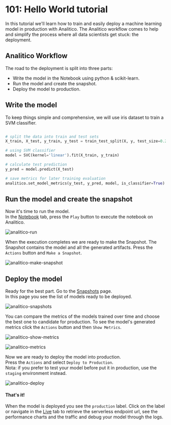 # 101: Hello World tutorial

In this tutorial we'll learn how to train and easily deploy a machine learning model in production with Analitico. The Analitico workflow comes to help and simplify the process where all data scientists get stuck: the deployment.
  
## Analitico Workflow

The road to the deployment is split into three parts:
- Write the model in the Notebook using python & scikit-learn.
- Run the model and create the snapshot.
- Deploy the model to production.


## Write the model

To keep things simple and comprehensive, we will use iris dataset to train a SVM classifier.

```python

# split the data into train and test sets
X_train, X_test, y_train, y_test = train_test_split(X, y, test_size=0.2, random_state=10)

# using SVM classifier 
model = SVC(kernel='linear').fit(X_train, y_train)

# calculate test prediction
y_pred = model.predict(X_test)

# save metrics for later training evaluation
analitico.set_model_metrics(y_test, y_pred, model, is_classifier=True)


```

## Run the model and create the snapshot

Now it's time to run the model.  
In the [Notebook](https://analitico.ai/app/recipes/rx_helloworld/notebook) tab, press the `Play` button to execute the notebook on Analitico.

![analitico-run](https://analitico.ai/assets/gallery/run-notebook.png "Analitico Run Notebook")

When the execution completes we are ready to make the Snapshot. The Snapshot contains the model and all the generated artifacts. 
Press the `Actions` button and `Make a Snapshot`. 

![analitico-make-snapshot](https://analitico.ai/assets/gallery/make-snapshot.png "Analitico Make s Snapshot")

## Deploy the model

Ready for the best part. Go to the [Snapshots](https://analitico.ai/app/recipes/rx_helloworld/snapshots) page.  
In this page you see the list of models ready to be deployed.

![analitico-snapshots](https://analitico.ai/assets/gallery/snapshots.png "Analitico Snapshots page")

You can compare the metrics of the models trained over time and choose the best one to candidate for production.
To see the model's generated metrics click the `Actions` button and then `Show Metrics`.

![analitico-show-metrics](https://analitico.ai/assets/gallery/show-metrics.png "Analitico Show Metrics")

![analitico-metrics](https://analitico.ai/assets/gallery/metrics-classification-report.png "Analitico Snapshot's metrics")

Now we are ready to deploy the model into production.  
Press the `Actions` and select `Deploy to Production`.  
Nota: if you prefer to test your model before put it in production, use the `staging` environment instead.  

![analitico-deploy](https://analitico.ai/assets/gallery/deploy.png "Analitico Deployment")


#### That's it!
When the model is deployed you see the `production` label. Click on the label or navigate in the [Live](https://analitico.ai/app/recipes/rx_helloworld/live) tab to retrieve the serverless endpoint url, see the performance charts and the traffic and debug your model through the logs.



